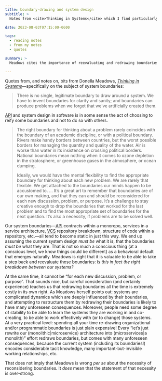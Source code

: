 ```yaml
---
title: boundary-drawing and system design
subtitle: >
  Notes from <cite>Thinking in Systems</cite> which I find particularly applicable to software.

date: 2023-08-03T07:15:00-0600

tags:
  - reading notes
  - from my notes
  - quotes

summary: >
  Meadows cites the importance of reevaluating and redrawing boundaries on the regular. Boundaries are key to healthy software; but/and Meadows overstates things.

---
```


Quotes from, and notes on, bits from Donella Meadows, [<cite>Thinking in Systems</cite>]({{book.link}})—specifically on the subject of system boundaries:

> There is no single, legitimate boundary to draw around a system. We have to invent boundaries for clarity and sanity; and boundaries can produce problems when we forget that we’ve artificially created them.

<abbr title="application programming interface">API</abbr> and system design in software is in some sense the act of choosing to reify some boundaries and not to do so with others.

> The right boundary for thinking about a problem rarely coincides with the boundary of an academic discipline, or with a political boundary. Rivers make handy borders between countries, but the worst possible borders for managing the quantity and quality of the water. Air is worse than water in its insistence on crossing political borders. National boundaries mean nothing when it comes to ozone depletion in the stratosphere, or greenhouse gases in the atmosphere, or ocean dumping.
>
> Ideally, we would have the mental flexibility to find the appropriate boundary for thinking about each new problem. We are rarely that flexible. We get attached to the boundaries our minds happen to be accustomed to. ... It’s a great art to remember that boundaries are of our own making, and that they can and should be reconsidered for each new discussion, problem, or purpose. It’s a challenge to stay creative enough to drop the boundaries that worked for the last problem and to find the most appropriate set of boundaries for the next question. It’s also a necessity, if problems are to be solved well.

Our system boundaries—<abbr title="application programming interface">API</abbr> contracts within a monorepo, services in a service architecture, <abbr title="version control system">VCS</abbr> repository breakdown, structure of code within a repository, etc.—all tend to become static in just this way. We end up assuming the current system design *must be* what it is, that the boundaries *must be* what they are. That is not so much a conscious thing (at a conscious level, we know things could be different) as a behavioral default that emerges naturally. Meadows is right that it is valuable to be able to take a step back and reevaluate those boundaries: *Is this in fact the right breakdown between our systems?*

At the same time, it cannot be “for each new discussion, problem, or purpose”. That sounds nice, but careful consideration (and certainly experience) teaches us that redrawing boundaries all the time is extremely costly in its own right. As Meadows herself points out: systems are complicated dynamics which are deeply influenced by their boundaries, and attempting to restructure them by redrawing their boundaries is likely to have many unforeseen consequences. Moreover, people need some degree of stability to be able to learn the systems they are working in and co-creating, to be able to work effectively with (or to change) those systems. At a very practical level: spending all your time re-drawing organizational and/or programmatic boundaries is just plain expensive! Every “let’s just rewrite our (monolithic|microservice) architecture into (microservices|a monolith)” effort redraws boundaries, but comes with many unforeseen consequences, because the current system (including its boundaries!) encodes considerable tacit knowledge, many important-but-invisible working relationships, etc.

That does not imply that Meadows is wrong _per se_ about the necessity of reconsidering boundaries. It *does* mean that the statement of that necessity is over-strong.

